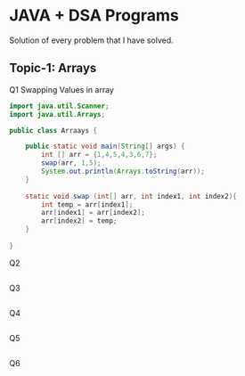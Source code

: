 # JAVA + DSA Programs
Solution of every problem that I have solved.

## Topic-1: Arrays

Q1 Swapping Values in array

```java
import java.util.Scanner;
import java.util.Arrays;

public class Arraays {

    public static void main(String[] args) {
        int [] arr = {1,4,5,4,3,6,7};
        swap(arr, 1,5);
        System.out.println(Arrays.toString(arr));
    }
    
    static void swap (int[] arr, int index1, int index2){
        int temp = arr[index1];
        arr[index1] = arr[index2];
        arr[index2] = temp;
    }
    
}
```

Q2

```java

```

Q3

```java

```

Q4

```java

```

Q5

```java

```

Q6

```java

```

